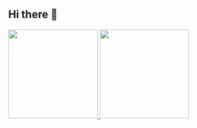 ## Hi there 👋
<div>
  <a href="https://github.com/bonfim-igor">
  <img height="180em" src="https://github-readme-stats.vercel.app/api?username=bonfim-igor&show_icons=true&theme=dark">
  <img height="180em" src="https://github-readme-stats.vercel.app/api/top-langs/?username=bonfim-igor&show_icons=true&theme=dark">
</div>

